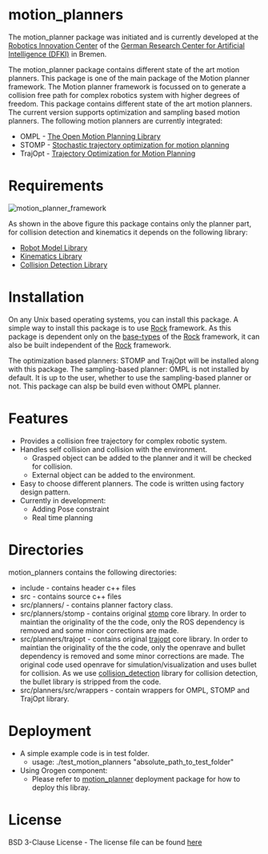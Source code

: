 # motion_planners

The motion_planner package was initiated and is currently developed at the
[Robotics Innovation Center](http://robotik.dfki-bremen.de/en/startpage.html) of the
[German Research Center for Artificial Intelligence (DFKI)](http://www.dfki.de) in Bremen.

The motion_planner package contains different state of the art motion planners. This package is one of the main package of
the Motion planner framework. The Motion planner framework is focussed on to generate a collision free path for complex robotics system 
with higher degrees of freedom. This package contains different state of the art motion planners.
The current version supports optimization and sampling based motion planners. The following motion planners
are currently integrated:
- OMPL - [The Open Motion Planning Library](http://ompl.kavrakilab.org/)
- STOMP - [Stochastic trajectory optimization for motion planning](https://ieeexplore.ieee.org/document/5980280)
- TrajOpt - [Trajectory Optimization for Motion Planning](http://joschu.net/docs/trajopt-paper.pdf)

# Requirements 

![motion_planner_framework](/motion_planners/images/framework_1.png)

As shown in the above figure this package contains only the planner part, for collision detection and kinematics
it depends on the following library:
- [Robot Model Library](https://git.hb.dfki.de/dfki-planning/robot_model)
- [Kinematics Library](https://git.hb.dfki.de/dfki-planning/kinematics_library)
- [Collision Detection Library](https://git.hb.dfki.de/dfki-planning/collision_detection)

# Installation

On any Unix based operating systems, you can install this package. A simple way to install this package is to
use [Rock](https://www.rock-robotics.org/) framework. As this package is dependent only on the [base-types](https://github.com/rock-core/base-types)
of the [Rock](https://www.rock-robotics.org/) framework, it can also be built independent of the [Rock](https://www.rock-robotics.org/) framework. 

The optimization based planners: STOMP and TrajOpt will be installed along with this package. The sampling-based planner:
OMPL is not installed by default. It is up to the user, whether to use the sampling-based planner or not. This package
can alsp be build even without OMPL planner.

# Features

- Provides a collision free trajectory for complex robotic system.
- Handles self collision and collision with the environment.
    - Grasped object can be added to the planner and it will be checked for collision.
    - External object can be added to the environment.
- Easy to choose different planners. The code is written using factory design pattern.
- Currently in development:
    - Adding Pose constraint
    - Real time planning
    
# Directories
motion_planners contains the following directories:
- include - contains header c++ files
- src - contains source c++ files
- src/planners/   - contains planner factory class.
- src/planners/stomp - contains original [stomp](https://github.com/kalakris/stomp/tree/master/stomp) core library. In order to maintian
                        the originality of the the code, only the ROS dependency is removed and some minor corrections are made.
- src/planners/trajopt - contains original [trajopt](https://github.com/joschu/trajopt) core library. In order to maintian
                        the originality of the the code, only the openrave and bullet dependency is removed and some minor corrections are made.
                        The original code used openrave for simulation/visualization and uses bullet for collision. As we use 
                        [collision_detection](https://git.hb.dfki.de/dfki-planning/collision_detection) library for collision detection, the bullet library 
                        is stripped from the code.
- src/planners/src/wrappers - contain wrappers for OMPL, STOMP and TrajOpt library.

# Deployment
- A simple example code is in test folder.
  - usage: ./test_motion_planners "absolute_path_to_test_folder"
- Using Orogen component:
  - Please refer to [motion_planner](https://git.hb.dfki.de/dfki-planning/orogen-motion_planners) deployment package for how to deploy this libray.

# License
BSD 3-Clause License - The license file can be found [here](/motion_planners/LICENSE)